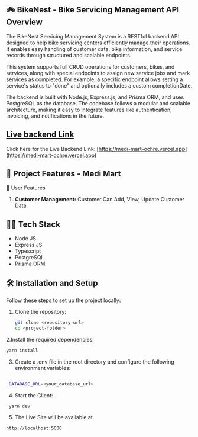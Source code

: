 ## :bike: BikeNest - Bike Servicing Management API Overview

The BikeNest Servicing Management System is a RESTful backend API designed to help bike servicing centers efficiently manage their operations. It enables easy handling of customer data, bike information, and service records through structured and scalable endpoints.

This system supports full CRUD operations for customers, bikes, and services, along with special endpoints to assign new service jobs and mark services as completed. For example, a specific endpoint allows setting a service's status to "done" and optionally includes a custom completionDate.

The backend is built with Node.js, Express.js, and Prisma ORM, and uses PostgreSQL as the database. The codebase follows a modular and scalable architecture, making it easy to integrate features like authentication, invoicing, and notifications in the future.

## [ Live backend Link](https://medi-mart-ochre.vercel.app)

Click here for the Live Backend Link: [https://medi-mart-ochre.vercel.app](https://medi-mart-ochre.vercel.app)

## 🚀 Project Features - Medi Mart

👥 User Features

1. **Customer Management:** Customer Can Add, View, Update Customer Data.

## 🧑‍💻 Tech Stack

- Node JS
- Express JS
- Typescript
- PostgreSQL
- Prisma ORM

## 🛠️ Installation and Setup

Follow these steps to set up the project locally:

1. Clone the repository:

   ```bash
   git clone <repository-url>
   cd <project-folder>
   ```

2.Install the required dependencies:

```bash
yarn install
```

3. Create a .env file in the root directory and configure the following environment variables:

```bash

 DATABASE_URL=<your_database_url>

```

4. Start the Client:

```bash
 yarn dev
```

5. The Live Site will be available at

```bash
http://localhost:5000
```
